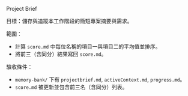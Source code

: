 Project Brief

目標：儲存與追蹤本工作階段的簡短專案摘要與需求。

範圍：
- 計算 `score.md` 中每位名稱的項目一與項目二的平均值並排序。
- 將前三（含同分）結果寫回 `score.md`。

驗收條件：
- `memory-bank/` 下有 `projectbrief.md`, `activeContext.md`, `progress.md`。
- `score.md` 被更新並包含前三名（含同分）列表。
